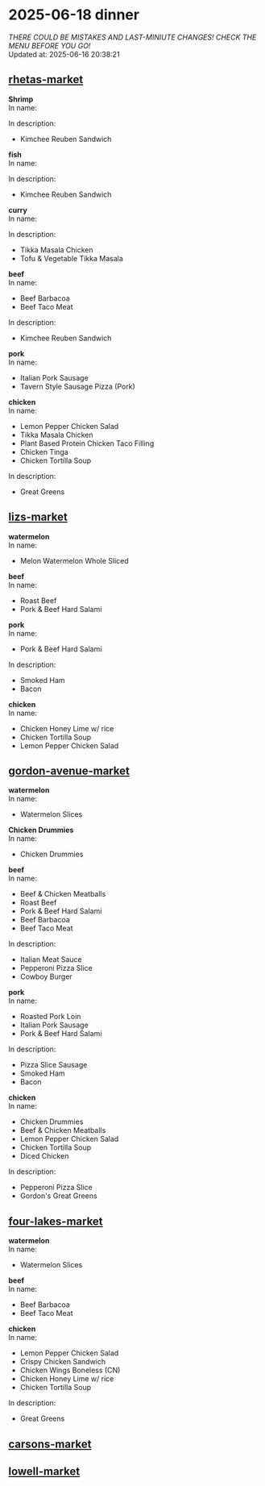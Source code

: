 # 2025-06-18 dinner  
*THERE COULD BE MISTAKES AND LAST-MINIUTE CHANGES! CHECK THE MENU BEFORE YOU GO!*  
Updated at: 2025-06-16 20:38:21  
## [rhetas-market](https://wisc-housingdining.nutrislice.com/menu/rhetas-market/dinner/2025-06-18)  
**Shrimp**  
In name:   
  
In description:   
 - Kimchee Reuben Sandwich  
  
**fish**  
In name:   
  
In description:   
 - Kimchee Reuben Sandwich  
  
**curry**  
In name:   
  
In description:   
 - Tikka Masala Chicken  
 - Tofu & Vegetable Tikka Masala  
  
**beef**  
In name:   
 - Beef Barbacoa  
 - Beef Taco Meat  
  
In description:   
 - Kimchee Reuben Sandwich  
  
**pork**  
In name:   
 - Italian Pork Sausage  
 - Tavern Style Sausage Pizza (Pork)  
  
**chicken**  
In name:   
 - Lemon Pepper Chicken Salad  
 - Tikka Masala Chicken  
 - Plant Based Protein Chicken Taco Filling  
 - Chicken Tinga  
 - Chicken Tortilla Soup  
  
In description:   
 - Great Greens  
  
## [lizs-market](https://wisc-housingdining.nutrislice.com/menu/lizs-market/dinner/2025-06-18)  
**watermelon**  
In name:   
 - Melon Watermelon Whole Sliced  
  
**beef**  
In name:   
 - Roast Beef  
 - Pork & Beef Hard Salami  
  
**pork**  
In name:   
 - Pork & Beef Hard Salami  
  
In description:   
 - Smoked Ham  
 - Bacon  
  
**chicken**  
In name:   
 - Chicken Honey Lime w/ rice  
 - Chicken Tortilla Soup  
 - Lemon Pepper Chicken Salad  
  
## [gordon-avenue-market](https://wisc-housingdining.nutrislice.com/menu/gordon-avenue-market/dinner/2025-06-18)  
**watermelon**  
In name:   
 - Watermelon Slices  
  
**Chicken Drummies**  
In name:   
 - Chicken Drummies  
  
**beef**  
In name:   
 - Beef & Chicken Meatballs  
 - Roast Beef  
 - Pork & Beef Hard Salami  
 - Beef Barbacoa  
 - Beef Taco Meat  
  
In description:   
 - Italian Meat Sauce  
 - Pepperoni Pizza Slice  
 - Cowboy Burger  
  
**pork**  
In name:   
 - Roasted Pork Loin  
 - Italian Pork Sausage  
 - Pork & Beef Hard Salami  
  
In description:   
 - Pizza Slice Sausage  
 - Smoked Ham  
 - Bacon  
  
**chicken**  
In name:   
 - Chicken Drummies  
 - Beef & Chicken Meatballs  
 - Lemon Pepper Chicken Salad  
 - Chicken Tortilla Soup  
 - Diced Chicken  
  
In description:   
 - Pepperoni Pizza Slice  
 - Gordon's Great Greens  
  
## [four-lakes-market](https://wisc-housingdining.nutrislice.com/menu/four-lakes-market/dinner/2025-06-18)  
**watermelon**  
In name:   
 - Watermelon Slices  
  
**beef**  
In name:   
 - Beef Barbacoa  
 - Beef Taco Meat  
  
**chicken**  
In name:   
 - Lemon Pepper Chicken Salad  
 - Crispy Chicken Sandwich  
 - Chicken Wings Boneless (CN)  
 - Chicken Honey Lime w/ rice  
 - Chicken Tortilla Soup  
  
In description:   
 - Great Greens  
  
## [carsons-market](https://wisc-housingdining.nutrislice.com/menu/carsons-market/dinner/2025-06-18)  
## [lowell-market](https://wisc-housingdining.nutrislice.com/menu/lowell-market/dinner/2025-06-18)  
  
